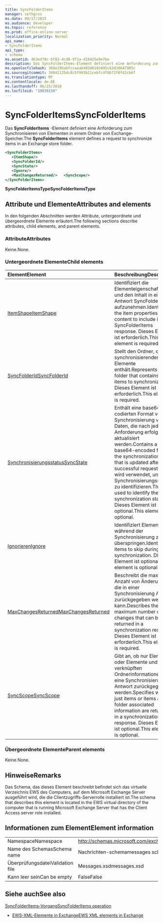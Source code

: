 ```yaml
---
title: SyncFolderItems
manager: sethgros
ms.date: 09/17/2015
ms.audience: Developer
ms.topic: reference
ms.prod: office-online-server
localization_priority: Normal
api_name:
- SyncFolderItems
api_type:
- schema
ms.assetid: 463ed78c-bf82-4cd8-971a-d18425e9e7be
description: Das SyncFolderItems-Element definiert eine Anforderung zum Synchronisieren von Elementen in einem Ordner von Exchange-Speicher.
ms.openlocfilehash: 368e19babfccaeab40380103495c63d30647905c
ms.sourcegitcommit: 34041125dc8c5f993b21cebfc4f8b72f0fd2cb6f
ms.translationtype: MT
ms.contentlocale: de-DE
ms.lasthandoff: 06/25/2018
ms.locfileid: "19839150"
---
```

# <a name="syncfolderitems"></a><span data-ttu-id="d1093-103">SyncFolderItems</span><span class="sxs-lookup"><span data-stu-id="d1093-103">SyncFolderItems</span></span>

<span data-ttu-id="d1093-104">Das **SyncFolderItems** -Element definiert eine Anforderung zum Synchronisieren von Elementen in einem Ordner von Exchange-Speicher.</span><span class="sxs-lookup"><span data-stu-id="d1093-104">The **SyncFolderItems** element defines a request to synchronize items in an Exchange store folder.</span></span> 
  
```xml
<SyncFolderItems>
   <ItemShape/>
   <SyncFolderId/>
   <SyncState/>
   <Ignore/>
   <MaxChangesReturned/>   <SyncScope/>
</SyncFolderItems>
```

 <span data-ttu-id="d1093-105">**SyncFolderItemsType**</span><span class="sxs-lookup"><span data-stu-id="d1093-105">**SyncFolderItemsType**</span></span>
## <a name="attributes-and-elements"></a><span data-ttu-id="d1093-106">Attribute und Elemente</span><span class="sxs-lookup"><span data-stu-id="d1093-106">Attributes and elements</span></span>

<span data-ttu-id="d1093-107">In den folgenden Abschnitten werden Attribute, untergeordnete und übergeordnete Elemente erläutert.</span><span class="sxs-lookup"><span data-stu-id="d1093-107">The following sections describe attributes, child elements, and parent elements.</span></span>
  
### <a name="attributes"></a><span data-ttu-id="d1093-108">Attribute</span><span class="sxs-lookup"><span data-stu-id="d1093-108">Attributes</span></span>

<span data-ttu-id="d1093-109">Keine.</span><span class="sxs-lookup"><span data-stu-id="d1093-109">None.</span></span>
  
### <a name="child-elements"></a><span data-ttu-id="d1093-110">Untergeordnete Elemente</span><span class="sxs-lookup"><span data-stu-id="d1093-110">Child elements</span></span>

|<span data-ttu-id="d1093-111">**Element**</span><span class="sxs-lookup"><span data-stu-id="d1093-111">**Element**</span></span>|<span data-ttu-id="d1093-112">**Beschreibung**</span><span class="sxs-lookup"><span data-stu-id="d1093-112">**Description**</span></span>|
|:-----|:-----|
|[<span data-ttu-id="d1093-113">ItemShape</span><span class="sxs-lookup"><span data-stu-id="d1093-113">ItemShape</span></span>](itemshape.md) <br/> |<span data-ttu-id="d1093-114">Identifiziert die Elementeigenschaften und den Inhalt in einer Antwort SyncFolderItems aufzunehmen.</span><span class="sxs-lookup"><span data-stu-id="d1093-114">Identifies the item properties and content to include in a SyncFolderItems response.</span></span> <span data-ttu-id="d1093-115">Dieses Element ist erforderlich.</span><span class="sxs-lookup"><span data-stu-id="d1093-115">This element is required.</span></span>  <br/> |
|[<span data-ttu-id="d1093-116">SyncFolderId</span><span class="sxs-lookup"><span data-stu-id="d1093-116">SyncFolderId</span></span>](syncfolderid.md) <br/> |<span data-ttu-id="d1093-117">Stellt den Ordner, der zu synchronisierenden Elemente enthält.</span><span class="sxs-lookup"><span data-stu-id="d1093-117">Represents the folder that contains the items to synchronize.</span></span> <span data-ttu-id="d1093-118">Dieses Element ist erforderlich.</span><span class="sxs-lookup"><span data-stu-id="d1093-118">This element is required.</span></span>  <br/> |
|[<span data-ttu-id="d1093-119">Synchronisierungsstatus</span><span class="sxs-lookup"><span data-stu-id="d1093-119">SyncState</span></span>](syncstate-ex15websvcsotherref.md) <br/> |<span data-ttu-id="d1093-120">Enthält eine base64-codierten Format von der Synchronisierung von Daten, die nach jeder Anforderung erfolgreich aktualisiert werden.</span><span class="sxs-lookup"><span data-stu-id="d1093-120">Contains a base64-encoded form of the synchronization data that is updated after each successful request.</span></span> <span data-ttu-id="d1093-121">Dies wird verwendet, um den Synchronisierungsstatus zu identifizieren.</span><span class="sxs-lookup"><span data-stu-id="d1093-121">This is used to identify the synchronization state.</span></span> <span data-ttu-id="d1093-122">Dieses Element ist optional.</span><span class="sxs-lookup"><span data-stu-id="d1093-122">This element is optional.</span></span>  <br/> |
|[<span data-ttu-id="d1093-123">Ignorieren</span><span class="sxs-lookup"><span data-stu-id="d1093-123">Ignore</span></span>](ignore.md) <br/> |<span data-ttu-id="d1093-124">Identifiziert Elemente, während der Synchronisierung zu überspringen.</span><span class="sxs-lookup"><span data-stu-id="d1093-124">Identifies items to skip during synchronization.</span></span> <span data-ttu-id="d1093-125">Dieses Element ist optional.</span><span class="sxs-lookup"><span data-stu-id="d1093-125">This element is optional.</span></span>  <br/> |
|[<span data-ttu-id="d1093-126">MaxChangesReturned</span><span class="sxs-lookup"><span data-stu-id="d1093-126">MaxChangesReturned</span></span>](maxchangesreturned.md) <br/> |<span data-ttu-id="d1093-127">Beschreibt die maximale Anzahl von Änderungen, die in einer Synchronisierung Antwort zurückgegeben werden kann.</span><span class="sxs-lookup"><span data-stu-id="d1093-127">Describes the maximum number of changes that can be returned in a synchronization response.</span></span> <span data-ttu-id="d1093-128">Dieses Element ist erforderlich.</span><span class="sxs-lookup"><span data-stu-id="d1093-128">This element is required.</span></span>  <br/> |
|[<span data-ttu-id="d1093-129">SyncScope</span><span class="sxs-lookup"><span data-stu-id="d1093-129">SyncScope</span></span>](syncscope.md) <br/> |<span data-ttu-id="d1093-130">Gibt an, ob nur Elemente oder Elemente und verknüpften Ordnerinformationen in eine Synchronisierung Antwort zurückgegeben werden.</span><span class="sxs-lookup"><span data-stu-id="d1093-130">Specifies whether just items or items and folder associated information are returned in a synchronization response.</span></span> <span data-ttu-id="d1093-131">Dieses Element ist optional.</span><span class="sxs-lookup"><span data-stu-id="d1093-131">This element is optional.</span></span>  <br/> |
   
### <a name="parent-elements"></a><span data-ttu-id="d1093-132">Übergeordnete Elemente</span><span class="sxs-lookup"><span data-stu-id="d1093-132">Parent elements</span></span>

<span data-ttu-id="d1093-133">Keine.</span><span class="sxs-lookup"><span data-stu-id="d1093-133">None.</span></span>
  
## <a name="remarks"></a><span data-ttu-id="d1093-134">Hinweise</span><span class="sxs-lookup"><span data-stu-id="d1093-134">Remarks</span></span>

<span data-ttu-id="d1093-135">Das Schema, das dieses Element beschreibt befindet sich das virtuelle Verzeichnis EWS des Computers, auf dem Microsoft Exchange Server ausgeführt wird, die die Clientzugriffs-Serverrolle installiert ist.</span><span class="sxs-lookup"><span data-stu-id="d1093-135">The schema that describes this element is located in the EWS virtual directory of the computer that is running Microsoft Exchange Server that has the Client Access server role installed.</span></span>
  
## <a name="element-information"></a><span data-ttu-id="d1093-136">Informationen zum Element</span><span class="sxs-lookup"><span data-stu-id="d1093-136">Element information</span></span>

|||
|:-----|:-----|
|<span data-ttu-id="d1093-137">Namespace</span><span class="sxs-lookup"><span data-stu-id="d1093-137">Namespace</span></span>  <br/> |http://schemas.microsoft.com/exchange/services/2006/messages  <br/> |
|<span data-ttu-id="d1093-138">Name des Schemas</span><span class="sxs-lookup"><span data-stu-id="d1093-138">Schema name</span></span>  <br/> |<span data-ttu-id="d1093-139">Nachrichten-schema</span><span class="sxs-lookup"><span data-stu-id="d1093-139">messages schema</span></span>  <br/> |
|<span data-ttu-id="d1093-140">Überprüfungsdatei</span><span class="sxs-lookup"><span data-stu-id="d1093-140">Validation file</span></span>  <br/> |<span data-ttu-id="d1093-141">Messages.xsd</span><span class="sxs-lookup"><span data-stu-id="d1093-141">messages.xsd</span></span>  <br/> |
|<span data-ttu-id="d1093-142">Kann leer sein</span><span class="sxs-lookup"><span data-stu-id="d1093-142">Can be empty</span></span>  <br/> |<span data-ttu-id="d1093-143">False</span><span class="sxs-lookup"><span data-stu-id="d1093-143">False</span></span>  <br/> |
   
## <a name="see-also"></a><span data-ttu-id="d1093-144">Siehe auch</span><span class="sxs-lookup"><span data-stu-id="d1093-144">See also</span></span>



[<span data-ttu-id="d1093-145">SyncFolderItems-Vorgang</span><span class="sxs-lookup"><span data-stu-id="d1093-145">SyncFolderItems operation</span></span>](syncfolderitems-operation.md)


- [<span data-ttu-id="d1093-146">EWS-XML-Elemente in Exchange</span><span class="sxs-lookup"><span data-stu-id="d1093-146">EWS XML elements in Exchange</span></span>](ews-xml-elements-in-exchange.md)

